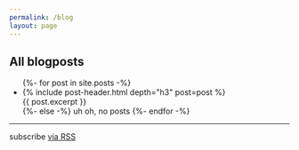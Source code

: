 ```yaml
---
permalink: /blog
layout: page
---
```


<h2>All blogposts</h2>
<ul class="feed">
  {%- for post in site.posts -%}
  <li class="feed-entry">
    {% include post-header.html depth="h3" post=post %}
    <div class="excerpt-content">
      {{ post.excerpt }}
    </div>
  </li>
  {%- else -%}
    uh oh, no posts
  {%- endfor -%}
</ul>
<hr />
<p class="rss-subscribe">subscribe <a href="{{ "/feed.xml" | relative_url }}">via RSS</a></p>